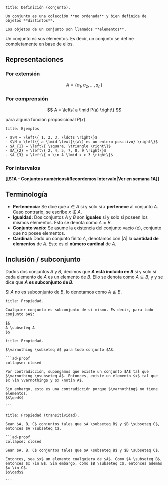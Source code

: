 ```ad-definition
title: Definición (conjunto).

Un conjunto es una colección **no ordenada** y bien definida de objetos **distintos**.

Los objetos de un conjunto son llamados **elementos**.

```

Un conjunto *es* sus elementos. Es decir, un conjunto se define completamente en base de ellos.

## Representaciones

### Por extensión

$$
A = \left\{ a_{1}, a_{2}, \ldots, a_{n} \right\}
$$

### Por comprensión

$$
A = \left\{ a \lmid P(a) \right\}
$$

para alguna función proposicional $P(x)$.

```ad-example
title: Ejemplos

- $\N = \left\{ 1, 2, 3, \ldots \right\}$
- $\N = \left\{ a \lmid \text{\(a\) es un entero positivo} \right\}$
- $A_{1} = \left\{ \square, \triangle \right\}$
- $A_{2} = \left\{ 2, 4, 5, 7, 8, 9 \right\}$
- $A_{3} = \left\{ x \in A \lmid x > 3 \right\}$

```

### Por intervalos

**[[S1A - Conjuntos numéricos#Recordemos Intervalo|Ver en semana 1A]]**

## Terminología

- **Pertenencia:** Se dice que $x \in A$ si y solo si $x$ **pertenece** al conjunto $A$. Caso contrario, se escribe $x \notin A$.
- **Igualdad:** Dos conjuntos $A$ y $B$ son **iguales** si y solo si poseen los mismos elementos. Esto se denota como $A = B$.
- **Conjunto vacío:** Se asume la existencia del conjunto vacío ($\varnothing$), conjunto que no posee elementos.
- **Cardinal:** Dado un conjunto finito $A$, denotamos con $|A|$ la **cantidad de elementos** de $A$. Este es el **número cardinal** de $A$.

## Inclusión / subconjunto

Dados dos conjuntos $A$ y $B$, decimos que **$A$ está incluido en $B$** si y solo si cada elemento de $A$ es un elemento de $B$. Ello se denota como $A \subseteq B$, y y se dice que **$A$ es subconjunto de $B$**.

Si $A$ no es subconjunto de $B$, lo denotamos como $A \nsubseteq B$.

```ad-proposition
title: Propiedad.

Cualquier conjunto es subconjunto de si mismo. Es decir, para todo conjunto $A$:

$$
A \subseteq A
$$

```

````ad-proposition
title: Propiedad.

$\varnothing \subseteq A$ para todo conjunto $A$.

```ad-proof
collapse: closed

Por contradicción, supongamos que existe un conjunto $A$ tal que $\varnothing \nsubseteq A$. Entonces, existe un elemento $x$ tal que $x \in \varnothing$ y $x \notin A$.

Sin embargo, esto es una contradicción porque $\varnothing$ no tiene elementos.
$$\qed$$

```

````

````ad-proposition
title: Propiedad (transitividad).

Sean $A, B, C$ conjuntos tales que $A \subseteq B$ y $B \subseteq C$, entonces $A \subseteq C$.

```ad-proof
collapse: closed

Sean $A, B, C$ conjuntos tales que $A \subseteq B$ y $B \subseteq C$.

Entonces, sea $x$ un elemento cualquiera de $A$. Como $A \subseteq B$, entonces $x \in B$. Sin embargo, como $B \subseteq C$, entonces además $x \in C$.
$$\qed$$

```

````
